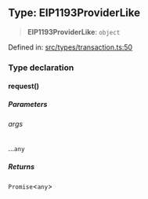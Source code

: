 
## Type: EIP1193ProviderLike

> **EIP1193ProviderLike**: `object`

Defined in: [src/types/transaction.ts:50](https://github.com/centrifuge/sdk/blob/7e5c9c56f5322c91813d51c7522dcd987e27a503/src/types/transaction.ts#L50)

### Type declaration

#### request()

##### Parameters

###### args

...`any`

##### Returns

`Promise`\<`any`\>
